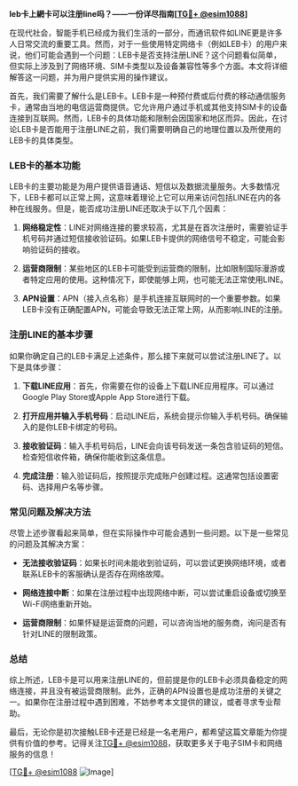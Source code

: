 **leb卡上網卡可以注册line吗？——一份详尽指南[[TG💪+ @esim1088](https://t.me/s/esim1088)]**

在现代社会，智能手机已经成为我们生活的一部分，而通讯软件如LINE更是许多人日常交流的重要工具。然而，对于一些使用特定网络卡（例如LEB卡）的用户来说，他们可能会遇到一个问题：LEB卡是否支持注册LINE？这个问题看似简单，但实际上涉及到了网络环境、SIM卡类型以及设备兼容性等多个方面。本文将详细解答这一问题，并为用户提供实用的操作建议。

首先，我们需要了解什么是LEB卡。LEB卡是一种预付费或后付费的移动通信服务卡，通常由当地的电信运营商提供。它允许用户通过手机或其他支持SIM卡的设备连接到互联网。然而，LEB卡的具体功能和限制会因国家和地区而异。因此，在讨论LEB卡是否能用于注册LINE之前，我们需要明确自己的地理位置以及所使用的LEB卡的具体类型。

### LEB卡的基本功能

LEB卡的主要功能是为用户提供语音通话、短信以及数据流量服务。大多数情况下，LEB卡都可以正常上网，这意味着理论上它可以用来访问包括LINE在内的各种在线服务。但是，能否成功注册LINE还取决于以下几个因素：

1. **网络稳定性**：LINE对网络连接的要求较高，尤其是在首次注册时，需要验证手机号码并通过短信接收验证码。如果LEB卡提供的网络信号不稳定，可能会影响验证码的接收。
   
2. **运营商限制**：某些地区的LEB卡可能受到运营商的限制，比如限制国际漫游或者特定应用的使用。这种情况下，即使能够上网，也可能无法正常使用LINE。

3. **APN设置**：APN（接入点名称）是手机连接互联网时的一个重要参数。如果LEB卡没有正确配置APN，可能会导致无法正常上网，从而影响LINE的注册。

### 注册LINE的基本步骤

如果你确定自己的LEB卡满足上述条件，那么接下来就可以尝试注册LINE了。以下是具体步骤：

1. **下载LINE应用**：首先，你需要在你的设备上下载LINE应用程序。可以通过Google Play Store或Apple App Store进行下载。

2. **打开应用并输入手机号码**：启动LINE后，系统会提示你输入手机号码。确保输入的是你LEB卡绑定的号码。

3. **接收验证码**：输入手机号码后，LINE会向该号码发送一条包含验证码的短信。检查短信收件箱，确保你能收到这条信息。

4. **完成注册**：输入验证码后，按照提示完成账户创建过程。这通常包括设置密码、选择用户名等步骤。

### 常见问题及解决方法

尽管上述步骤看起来简单，但在实际操作中可能会遇到一些问题。以下是一些常见的问题及其解决方案：

- **无法接收验证码**：如果长时间未能收到验证码，可以尝试更换网络环境，或者联系LEB卡的客服确认是否存在网络故障。

- **网络连接中断**：如果在注册过程中出现网络中断，可以尝试重启设备或切换至Wi-Fi网络重新开始。

- **运营商限制**：如果怀疑是运营商的问题，可以咨询当地的服务商，询问是否有针对LINE的限制政策。

### 总结

综上所述，LEB卡是可以用来注册LINE的，但前提是你的LEB卡必须具备稳定的网络连接，并且没有被运营商限制。此外，正确的APN设置也是成功注册的关键之一。如果你在注册过程中遇到困难，不妨参考本文提供的建议，或者寻求专业帮助。

最后，无论你是初次接触LEB卡还是已经是一名老用户，都希望这篇文章能为你提供有价值的参考。记得关注[TG💪+ @esim1088](https://t.me/s/esim1088)，获取更多关于电子SIM卡和网络服务的信息！

[[TG💪+ @esim1088](https://t.me/s/esim1088) ![Image](https://i.postimg.cc/4NQfJmqS/Snipaste-2025-05-13-00-14-12.png)]